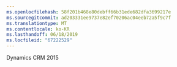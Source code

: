 ```yaml
---
ms.openlocfilehash: 58f201b468e80debff66b31ede682dfa3699217e
ms.sourcegitcommit: ad203331ee9737e82ef70206ac04eeb72a5f9c7f
ms.translationtype: MT
ms.contentlocale: ko-KR
ms.lasthandoff: 06/18/2019
ms.locfileid: "67222529"
---
```

Dynamics CRM 2015